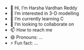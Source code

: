 - 👋 Hi, I’m Harsha Vardhan Reddy
- 👀 I’m interested in 3-D modelling
- 🌱 I’m currently learning C
- 💞️ I’m looking to collaborate on 
- 📫 How to reach me 
- 😄 Pronouns: ...
- ⚡ Fun fact: ...

<!---
harsha120507/harsha120507 is a ✨ special ✨ repository because its `README.md` (this file) appears on your GitHub profile.
You can click the Preview link to take a look at your changes.
--->
